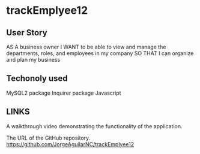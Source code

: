 # trackEmplyee12

## User Story

AS A business owner
I WANT to be able to view and manage the departments, roles, and employees in my company
SO THAT I can organize and plan my business

## Techonoly used

MySQL2 package
Inquirer package
Javascript

## LINKS

A walkthrough video demonstrating the functionality of the application.

The URL of the GitHub repository.
https://github.com/JorgeAguilarNC/trackEmplyee12

